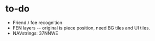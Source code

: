 # to-do

* Friend / foe recognition
* FEN layers -- original is piece position, need BG tiles and UI tiles.
* NAVstrings: 37NNWE
